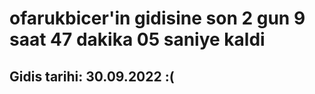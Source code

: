 # ofarukbicer'in gidisine son 2 gun 9 saat 47 dakika 05 saniye kaldi

## Gidis tarihi: 30.09.2022 :(